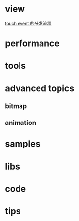 
# view

[touch event 的分发流程](view/2019-06-25-how-are-android-touch-events-delivered.md)

# performance

# tools

# advanced topics

## bitmap

## animation

# samples

# libs

# code

# tips